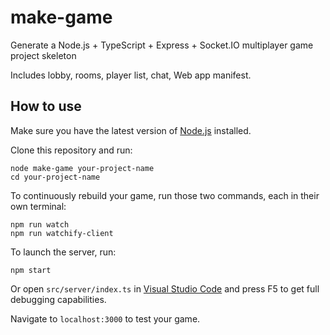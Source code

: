# make-game
Generate a Node.js + TypeScript + Express + Socket.IO multiplayer game project skeleton

Includes lobby, rooms, player list, chat, Web app manifest.

## How to use

Make sure you have the latest version of [Node.js](https://nodejs.org/en/) installed.

Clone this repository and run:

    node make-game your-project-name
    cd your-project-name

To continuously rebuild your game, run those two commands, each in their own terminal:

    npm run watch
    npm run watchify-client

To launch the server, run:

    npm start

Or open `src/server/index.ts` in [Visual Studio Code](https://code.visualstudio.com) and press F5 to get full debugging capabilities.

Navigate to `localhost:3000` to test your game.
